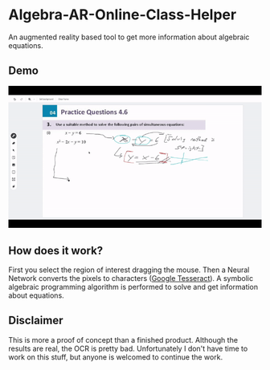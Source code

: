 # Algebra-AR-Online-Class-Helper
An augmented reality based tool to get more information about algebraic equations.

## Demo
![](/ezgif.com-video-to-gif.gif)


## How does it work?
First you select the region of interest dragging the mouse. Then a Neural Network converts the pixels to characters ([Google Tesseract](https://opensource.google/projects/tesseract)). A symbolic algebraic programming algorithm is performed to solve and get information about equations.

## Disclaimer
This is more a proof of concept than a finished product. Although the results are real, the OCR is pretty bad. Unfortunately I don't have time to work on this stuff, but anyone is welcomed to continue the work.
